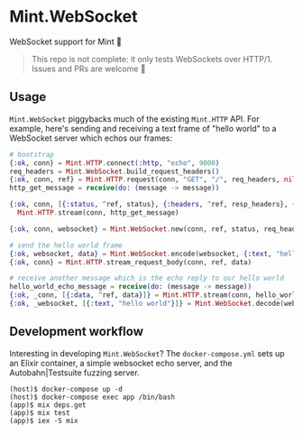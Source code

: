 # Mint.WebSocket

WebSocket support for Mint 🌱

> This repo is not complete: it only tests WebSockets over HTTP/1.
> Issues and PRs are welcome :slightly_smiling_face:

## Usage

`Mint.WebSocket` piggybacks much of the existing `Mint.HTTP` API. For example,
here's sending and receiving a text frame of "hello world" to a WebSocket
server which echos our frames:

```elixir
# bootstrap
{:ok, conn} = Mint.HTTP.connect(:http, "echo", 9000)
req_headers = Mint.WebSocket.build_request_headers()
{:ok, conn, ref} = Mint.HTTP.request(conn, "GET", "/", req_headers, nil)
http_get_message = receive(do: (message -> message))

{:ok, conn, [{:status, ^ref, status}, {:headers, ^ref, resp_headers}, {:done, ^ref}]} =
  Mint.HTTP.stream(conn, http_get_message)

{:ok, conn, websocket} = Mint.WebSocket.new(conn, ref, status, req_headers, resp_headers)

# send the hello world frame
{:ok, websocket, data} = Mint.WebSocket.encode(websocket, {:text, "hello world"})
{:ok, conn} = Mint.HTTP.stream_request_body(conn, ref, data)

# receive another message which is the echo reply to our hello world
hello_world_echo_message = receive(do: (message -> message))
{:ok, _conn, [{:data, ^ref, data}]} = Mint.HTTP.stream(conn, hello_world_echo_message)
{:ok, _websocket, [{:text, "hello world"}]} = Mint.WebSocket.decode(websocket, data)
```

## Development workflow

Interesting in developing `Mint.WebSocket`? The `docker-compose.yml` sets up
an Elixir container, a simple websocket echo server, and the Autobahn|Testsuite
fuzzing server.

```
(host)$ docker-compose up -d
(host)$ docker-compose exec app /bin/bash
(app)$ mix deps.get
(app)$ mix test
(app)$ iex -S mix
```
